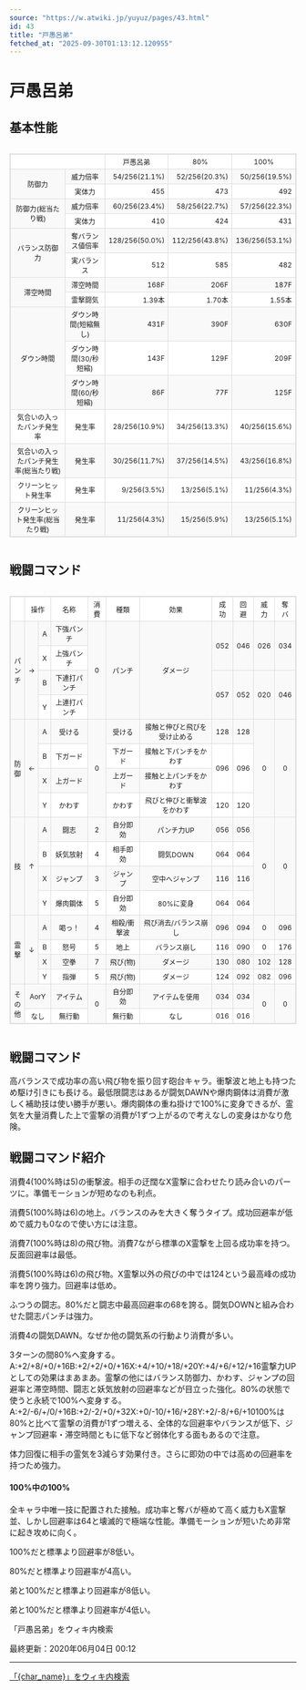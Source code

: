 ```yaml
---
source: "https://w.atwiki.jp/yuyuz/pages/43.html"
id: 43
title: "戸愚呂弟"
fetched_at: "2025-09-30T01:13:12.120955"
---
```


# 戸愚呂弟

## 基本性能

<div class="character-table">

<table>
<tr><!--0-0-->
<!--0-1--><td colspan="2"></td>
<!--0-2--><td style="text-align:center;">戸愚呂弟</td>
<!--0-3--><td style="text-align:center;">80%</td>
<!--0-4--><td style="text-align:center;"><a>100%</a></td></tr>
<tr> <!--1-0--><td rowspan="2">防御力</td>
<!--1-1--><td>威力倍率</td>
<!--1-2--><td style="text-align:right;">54/256(21.1%)</td>
<!--1-3--><td style="text-align:right;">52/256(20.3%)</td>
<!--1-4--><td style="text-align:right;">50/256(19.5%)</td></tr>
<tr>
<!--2-1--><td>実体力</td>
<!--2-2--><td style="text-align:right;">455</td>
<!--2-3--><td style="text-align:right;">473</td>
<!--2-4--><td style="text-align:right;">492</td></tr>
<tr> <!--3-0--><td rowspan="2">防御力(総当たり戦)</td>
<!--3-1--><td>威力倍率</td>
<!--3-2--><td style="text-align:right;">60/256(23.4%)</td>
<!--3-3--><td style="text-align:right;">58/256(22.7%)</td>
<!--3-4--><td style="text-align:right;">57/256(22.3%)</td></tr>
<tr>
<!--4-1--><td>実体力</td>
<!--4-2--><td style="text-align:right;">410</td>
<!--4-3--><td style="text-align:right;">424</td>
<!--4-4--><td style="text-align:right;">431</td></tr>
<tr> <!--5-0--><td rowspan="2">バランス防御力</td>
<!--5-1--><td>奪バランス値倍率</td>
<!--5-2--><td style="text-align:right;">128/256(50.0%)</td>
<!--5-3--><td style="text-align:right;">112/256(43.8%)</td>
<!--5-4--><td style="text-align:right;">136/256(53.1%)</td></tr>
<tr>
<!--6-1--><td>実バランス</td>
<!--6-2--><td style="text-align:right;">512</td>
<!--6-3--><td style="text-align:right;">585</td>
<!--6-4--><td style="text-align:right;">482</td></tr>
<tr> <!--7-0--><td rowspan="2">滞空時間</td>
<!--7-1--><td>滞空時間</td>
<!--7-2--><td style="text-align:right;">168F</td>
<!--7-3--><td style="text-align:right;">206F</td>
<!--7-4--><td style="text-align:right;">187F</td></tr>
<tr>
<!--8-1--><td>霊撃闘気</td>
<!--8-2--><td style="text-align:right;">1.39本</td>
<!--8-3--><td style="text-align:right;">1.70本</td>
<!--8-4--><td style="text-align:right;">1.55本</td></tr>
<tr> <!--9-0--><td rowspan="3">ダウン時間</td>
<!--9-1--><td>ダウン時間(短縮無し)</td>
<!--9-2--><td style="text-align:right;">431F</td>
<!--9-3--><td style="text-align:right;">390F</td>
<!--9-4--><td style="text-align:right;">630F</td></tr>
<tr>
<!--10-1--><td>ダウン時間(30/秒短縮)</td>
<!--10-2--><td style="text-align:right;">143F</td>
<!--10-3--><td style="text-align:right;">129F</td>
<!--10-4--><td style="text-align:right;">209F</td></tr>
<tr>
<!--11-1--><td>ダウン時間(60/秒短縮)</td>
<!--11-2--><td style="text-align:right;">86F</td>
<!--11-3--><td style="text-align:right;">77F</td>
<!--11-4--><td style="text-align:right;">125F</td></tr>
<tr> <!--12-0--><td>気合いの入ったパンチ発生率</td>
<!--12-1--><td>発生率</td>
<!--12-2--><td style="text-align:right;">28/256(10.9%)</td>
<!--12-3--><td style="text-align:right;">34/256(13.3%)</td>
<!--12-4--><td style="text-align:right;">40/256(15.6%)</td></tr>
<tr> <!--13-0--><td>気合いの入ったパンチ発生率(総当たり戦)</td>
<!--13-1--><td>発生率</td>
<!--13-2--><td style="text-align:right;">30/256(11.7%)</td>
<!--13-3--><td style="text-align:right;">37/256(14.5%)</td>
<!--13-4--><td style="text-align:right;">43/256(16.8%)</td></tr>
<tr> <!--14-0--><td>クリーンヒット発生率</td>
<!--14-1--><td>発生率</td>
<!--14-2--><td style="text-align:right;">9/256(3.5%)</td>
<!--14-3--><td style="text-align:right;">13/256(5.1%)</td>
<!--14-4--><td style="text-align:right;">11/256(4.3%)</td></tr>
<tr> <!--15-0--><td>クリーンヒット発生率(総当たり戦)</td>
<!--15-1--><td>発生率</td>
<!--15-2--><td style="text-align:right;">11/256(4.3%)</td>
<!--15-3--><td style="text-align:right;">15/256(5.9%)</td>
<!--15-4--><td style="text-align:right;">13/256(5.1%)</td></tr>
</table>

</div>

## 戦闘コマンド

<div class="character-table">

<table>
<tr> <!--0-0--><td></td>
<!--0-1-->
<!--0-2--><td colspan="2" style="text-align:center;">操作</td>
<!--0-3--><td style="text-align:center;">名称</td>
<!--0-4--><td style="text-align:center;">消費</td>
<!--0-5--><td style="text-align:center;">種類</td>
<!--0-6--><td style="text-align:center;">効果</td>
<!--0-7--><td style="text-align:center;">成功</td>
<!--0-8--><td style="text-align:center;">回避</td>
<!--0-9--><td style="text-align:center;">威力</td>
<!--0-10--><td style="text-align:center;">奪バ</td></tr>
<tr> <!--1-0--><td rowspan="4" style="text-align:center;">パ<br/>ン<br/>チ</td>
<!--1-1--><td rowspan="4" style="text-align:center;">→</td>
<!--1-2--><td style="text-align:center;">A</td>
<!--1-3--><td style="text-align:center;">下強パンチ</td>
<!--1-4--><td rowspan="4" style="text-align:center;">0</td>
<!--1-5--><td rowspan="4" style="text-align:center;">パンチ</td>
<!--1-6--><td rowspan="4" style="text-align:center;">ダメージ</td>
<!--1-7--><td rowspan="2" style="text-align:center;">052</td>
<!--1-8--><td rowspan="2" style="text-align:center;">046</td>
<!--1-9--><td rowspan="2" style="text-align:center;">026</td>
<!--1-10--><td rowspan="2" style="text-align:center;">034</td></tr>
<tr>
<!--2-2--><td style="text-align:center;">X</td>
<!--2-3--><td style="text-align:center;">上強パンチ</td>
</tr>
<tr>
<!--3-2--><td style="text-align:center;">B</td>
<!--3-3--><td style="text-align:center;">下連打パンチ</td>
<!--3-7--><td rowspan="2" style="text-align:center;">057</td>
<!--3-8--><td rowspan="2" style="text-align:center;">052</td>
<!--3-9--><td rowspan="2" style="text-align:center;">020</td>
<!--3-10--><td rowspan="2" style="text-align:center;">046</td></tr>
<tr>
<!--4-2--><td style="text-align:center;">Y</td>
<!--4-3--><td style="text-align:center;">上連打パンチ</td>
</tr>
<tr> <!--5-0--><td rowspan="4" style="text-align:center;">防<br/>御</td>
<!--5-1--><td rowspan="4" style="text-align:center;">←</td>
<!--5-2--><td style="text-align:center;">A</td>
<!--5-3--><td style="text-align:center;">受ける</td>
<!--5-4--><td rowspan="4" style="text-align:center;">0</td>
<!--5-5--><td style="text-align:center;">受ける</td>
<!--5-6--><td style="text-align:center;">接触と伸びと飛びを受け止める</td>
<!--5-7--><td style="text-align:center;">128</td>
<!--5-8--><td style="text-align:center;">128</td>
<!--5-9--><td rowspan="4" style="text-align:center;">0</td>
<!--5-10--><td rowspan="4" style="text-align:center;">0</td></tr>
<tr>
<!--6-2--><td style="text-align:center;">B</td>
<!--6-3--><td style="text-align:center;">下ガード</td>
<!--6-5--><td style="text-align:center;">下ガード</td>
<!--6-6--><td style="text-align:center;">接触と下パンチをかわす</td>
<!--6-7--><td rowspan="2" style="text-align:center;">096</td>
<!--6-8--><td rowspan="2" style="text-align:center;">096</td>
</tr>
<tr>
<!--7-2--><td style="text-align:center;">X</td>
<!--7-3--><td style="text-align:center;">上ガード</td>
<!--7-5--><td style="text-align:center;">上ガード</td>
<!--7-6--><td style="text-align:center;">接触と上パンチをかわす</td>
</tr>
<tr>
<!--8-2--><td style="text-align:center;">Y</td>
<!--8-3--><td style="text-align:center;">かわす</td>
<!--8-5--><td style="text-align:center;">かわす</td>
<!--8-6--><td style="text-align:center;">飛びと伸びと衝撃波をかわす</td>
<!--8-7--><td style="text-align:center;">120</td>
<!--8-8--><td style="text-align:center;">120</td>
</tr>
<tr> <!--9-0--><td rowspan="4" style="text-align:center;">技</td>
<!--9-1--><td rowspan="4" style="text-align:center;">↑</td>
<!--9-2--><td style="text-align:center;">A</td>
<!--9-3--><td style="text-align:center;">闘志</td>
<!--9-4--><td style="text-align:center;">2</td>
<!--9-5--><td style="text-align:center;">自分即効</td>
<!--9-6--><td style="text-align:center;">パンチ力UP</td>
<!--9-7--><td style="text-align:center;">056</td>
<!--9-8--><td style="text-align:center;">056</td>
<!--9-9--><td rowspan="4" style="text-align:center;">0</td>
<!--9-10--><td rowspan="4" style="text-align:center;">0</td></tr>
<tr>
<!--10-2--><td style="text-align:center;">B</td>
<!--10-3--><td style="text-align:center;">妖気放射</td>
<!--10-4--><td style="text-align:center;">4</td>
<!--10-5--><td style="text-align:center;">相手即効</td>
<!--10-6--><td style="text-align:center;">闘気DOWN</td>
<!--10-7--><td style="text-align:center;">064</td>
<!--10-8--><td style="text-align:center;">064</td>
</tr>
<tr>
<!--11-2--><td style="text-align:center;">X</td>
<!--11-3--><td style="text-align:center;">ジャンプ</td>
<!--11-4--><td style="text-align:center;">3</td>
<!--11-5--><td style="text-align:center;">ジャンプ</td>
<!--11-6--><td style="text-align:center;">空中へジャンプ</td>
<!--11-7--><td style="text-align:center;">116</td>
<!--11-8--><td style="text-align:center;">116</td>
</tr>
<tr>
<!--12-2--><td style="text-align:center;">Y</td>
<!--12-3--><td style="text-align:center;">爆肉鋼体</td>
<!--12-4--><td style="text-align:center;">5</td>
<!--12-5--><td style="text-align:center;">自分即効</td>
<!--12-6--><td style="text-align:center;">80%に変身</td>
<!--12-7--><td style="text-align:center;">064</td>
<!--12-8--><td style="text-align:center;">064</td>
</tr>
<tr> <!--13-0--><td rowspan="4" style="text-align:center;">霊<br/>撃</td>
<!--13-1--><td rowspan="4" style="text-align:center;">↓</td>
<!--13-2--><td style="text-align:center;">A</td>
<!--13-3--><td style="text-align:center;">喝っ！</td>
<!--13-4--><td style="text-align:center;">4</td>
<!--13-5--><td style="text-align:center;">相殺/衝撃波</td>
<!--13-6--><td style="text-align:center;">飛び消去/バランス崩し</td>
<!--13-7--><td style="text-align:center;">096</td>
<!--13-8--><td style="text-align:center;">094</td>
<!--13-9--><td style="text-align:center;">0</td>
<!--13-10--><td style="text-align:center;">096</td></tr>
<tr>
<!--14-2--><td style="text-align:center;">B</td>
<!--14-3--><td style="text-align:center;">怒号</td>
<!--14-4--><td style="text-align:center;">5</td>
<!--14-5--><td style="text-align:center;">地上</td>
<!--14-6--><td style="text-align:center;">バランス崩し</td>
<!--14-7--><td style="text-align:center;">116</td>
<!--14-8--><td style="text-align:center;">090</td>
<!--14-9--><td style="text-align:center;">0</td>
<!--14-10--><td style="text-align:center;">176</td></tr>
<tr>
<!--15-2--><td style="text-align:center;">X</td>
<!--15-3--><td style="text-align:center;">空拳</td>
<!--15-4--><td style="text-align:center;">7</td>
<!--15-5--><td style="text-align:center;">飛び(物)</td>
<!--15-6--><td style="text-align:center;">ダメージ</td>
<!--15-7--><td style="text-align:center;">130</td>
<!--15-8--><td style="text-align:center;">080</td>
<!--15-9--><td style="text-align:center;">102</td>
<!--15-10--><td style="text-align:center;">128</td></tr>
<tr>
<!--16-2--><td style="text-align:center;">Y</td>
<!--16-3--><td style="text-align:center;">指弾</td>
<!--16-4--><td style="text-align:center;">5</td>
<!--16-5--><td style="text-align:center;">飛び(物)</td>
<!--16-6--><td style="text-align:center;">ダメージ</td>
<!--16-7--><td style="text-align:center;">124</td>
<!--16-8--><td style="text-align:center;">092</td>
<!--16-9--><td style="text-align:center;">082</td>
<!--16-10--><td style="text-align:center;">096</td></tr>
<tr> <!--17-0--><td rowspan="2" style="text-align:center;">そ<br/>の<br/>他</td>
<!--17-1-->
<!--17-2--><td colspan="2" style="text-align:center;">AorY</td>
<!--17-3--><td style="text-align:center;">アイテム</td>
<!--17-4--><td rowspan="2" style="text-align:center;">0</td>
<!--17-5--><td style="text-align:center;">自分即効</td>
<!--17-6--><td style="text-align:center;">アイテムを使用</td>
<!--17-7--><td style="text-align:center;">034</td>
<!--17-8--><td style="text-align:center;">034</td>
<!--17-9--><td rowspan="2" style="text-align:center;">0</td>
<!--17-10--><td rowspan="2" style="text-align:center;">0</td></tr>
<tr>
<!--18-1-->
<!--18-2--><td colspan="2" style="text-align:center;">なし</td>
<!--18-3--><td style="text-align:center;">無行動</td>
<!--18-5--><td style="text-align:center;">無行動</td>
<!--18-6--><td style="text-align:center;">なし</td>
<!--18-7--><td style="text-align:center;">016</td>
<!--18-8--><td style="text-align:center;">016</td>
</tr>
</table>

</div>

## 戦闘コマンド

高バランスで成功率の高い飛び物を振り回す砲台キャラ。衝撃波と地上も持つため駆け引きにも長ける。最低限闘志はあるが闘気DAWNや爆肉鋼体は消費が激しく補助技は使い勝手が悪い。爆肉鋼体の重ね掛けで100%に変身できるが、霊気を大量消費した上で霊撃の消費が1ずつ上がるので考えなしの変身はかなり危険。

## 戦闘コマンド紹介

消費4(100%時は5)の衝撃波。相手の迂闊なX霊撃に合わせたり読み合いのパーツに。準備モーションが短めなのも利点。

消費5(100%時は6)の地上。バランスのみを大きく奪うタイプ。成功回避率が低めで威力も0なので使い方には注意。

消費7(100%時は8)の飛び物。消費7ながら標準のX霊撃を上回る成功率を持つ。反面回避率は最低。

消費5(100%時は6)の飛び物。X霊撃以外の飛びの中では124という最高峰の成功率を誇り強力。回避率は低め。

ふつうの闘志。80%だと闘志中最高回避率の68を誇る。闘気DOWNと組み合わせた闘志パンチは強力。

消費4の闘気DAWN。なぜか他の闘気系の行動より消費が多い。

3ターンの間80%へ変身する。A:+2/+8/+0/+16B:+2/+2/+0/+16X:+4/+10/+18/+20Y:+4/+6/+12/+16霊撃力UPとしての効果はまあまあ。霊撃の他にはバランス防御力、かわす、ジャンプの回避率と滞空時間、闘志と妖気放射の回避率などが目立った強化。80%の状態で使うと永続で100%へ変身する。A:+2/-6/+/0/+16B:+2/-2/+0/+32X:+0/-10/+16/+28Y:+2/-8/+6/+10100%は80%と比べて霊撃の消費が1ずつ増える、全体的な回避率やバランスが低下、ジャンプ回避率・滞空時間ともに低下など弱体化する面もあるので注意。

体力回復に相手の霊気を3減らす効果付き。さらに即効の中では高めの回避率を持つため強力。

#### 100%中の100%

全キャラ中唯一技に配置された接触。成功率と奪バが極めて高く威力もX霊撃並、しかし回避率は64と壊滅的で極端な性能。準備モーションが短いため非常に起き攻めに向く。

100%だと標準より回避率が8低い。

80%だと標準より回避率が4高い。

弟と100%だと標準より回避率が8低い。

弟と100%だと標準より回避率が4低い。

「戸愚呂弟」をウィキ内検索

最終更新：2020年06月04日 00:12

<style>
.character-table {
    overflow-x: auto;
    margin: 20px 0;
}

.character-table table {
    border-collapse: collapse;
    width: 100%;
    font-size: 12px;
    border: 1px solid #ddd;
}

.character-table td, .character-table th {
    border: 1px solid #ddd;
    padding: 4px 6px;
    text-align: center;
}

.character-table tr:nth-child(even) {
    background-color: #f9f9f9;
}

.character-table tr:nth-child(odd) {
    background-color: #ffffff;
}
</style>

---

[「{char_name}」をウィキ内検索](https://w.atwiki.jp//w.atwiki.jp/yuyuz/search?andor=and&keyword={char_name})
